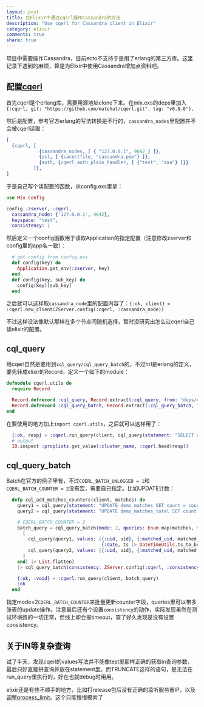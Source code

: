 ```yaml
---
layout: post
title: 在Elixir中通过cqerl操作Cassandra的方法
description: "Use cqerl for Cassandra client in Elixir"
category: elixir
comments: true
share: true
---
```


项目中需要操作Cassandra，目前ecto不支持于是用了erlang的第三方库。这里记录下遇到的麻烦，算是为Elixir中使用Cassandra增加点资料吧。

## 配置[cqerl](https://github.com/matehat/cqerl)

首先cqerl是个erlang库，需要用源地址clone下来。在mix.exs的deps里加入`{:cqerl, git: "https://github.com/matehat/cqerl.git", tag: "v0.8.0"},`

然后是配置，参考官方erlang的写法转换是不行的，`cassandra_nodes`里配置并不会被cqerl读取：

~~~erlang
[
  {cqerl, [
            {cassandra_nodes, [ { "127.0.0.1", 9042 } ]},
            {ssl, [ {cacertfile, "cassandra.pem"} ]},
            {auth, {cqerl_auth_plain_handler, [ {"test", "aaa"} ]}}
          ]},
]
~~~

于是自己写个读配置的函数，从config.exs里拿：

~~~elixir
use Mix.Config

config :zserver, :cqerl,
  cassandra_node: {'127.0.0.1', 9042},
  keyspace: "test",
  consistency: 1
~~~

然后定义一个config函数用于读取Application的指定配置（注意修改zserver和config里的app名一致）：

~~~elixir
  # get config from config.exs
  def config(key) do
    Application.get_env(:zserver, key)
  end
  def config(key, sub_key) do
    config(key)[sub_key]
  end
~~~

之后就可以这样取`cassandra_node`里的配置内容了：`{:ok, client} = :cqerl.new_client(ZServer.config(:cqerl, :cassandra_node))`

不过这样没法像默认那样在多个节点间随机选择，暂时没研究出怎么让cqerl自己读elixir的配置。

## cql_query

用cqerl自然是要用到`cql_query/cql_query_batch`的，不过hrl是erlang的定义，要先转成elixir的Record，定义一个如下的module：

~~~elixir
defmodule cqerl.utils do
  require Record

  Record.defrecord :cql_query, Record.extract(:cql_query, from: "deps/cqerl/include/cqerl.hrl")
  Record.defrecord :cql_query_batch, Record.extract(:cql_query_batch, from: "deps/cqerl/include/cqerl.hrl")
end
~~~

在要使用的地方加上`import cqerl.utils`，之后就可以这样用了：

~~~elixir
  {:ok, resp} = :cqerl.run_query(client, cql_query(statement: "SELECT cluster_name FROM system.local ;"))
  # output
  IO.inspect :proplists.get_value(:cluster_name, :cqerl.head(resp))
~~~

## cql_query_batch

Batch在官方的例子里有，不过`CQERL_BATCH_UNLOGGED = 1`和`CQERL_BATCH_COUNTER = 2`没有宏，需要自己指定。比如UPDATE计数：

~~~elixir
  defp cql_add_matches_counters(client, matches) do
    query1 = cql_query(statement: "UPDATE demo_matches SET count = count + 1 WHERE uid = ? AND matched_uid = ? AND date = ?;")
    query2 = cql_query(statement: "UPDATE demo_matches_total SET count = count + 1 WHERE uid = ? AND matched_uid = ?;")

    # CQERL_BATCH_COUNTER = 2
    batch_query = cql_query_batch(mode: 2, queries: Enum.map(matches, fn({uid,matched_uid,ts}) ->
      [
        cql_query(query1, values: [{:uid, uid}, {:matched_uid, matched_uid},
                                   {:date, ts |> DateTimeUtils.ts_to_beginning_of_day |> DateTimeUtils.ts_to_milliseconds}]),
        cql_query(query2, values: [{:uid, uid}, {:matched_uid, matched_uid}])
      ]
    end) |> List.flatten)
    |> cql_query_batch(consistency: ZServer.config(:cqerl, :consistency))

    {:ok, :void} = :cqerl.run_query(client, batch_query)
    :ok
  end
~~~

指定mode=2`CQERL_BATCH_COUNTER`来批量更新counter字段，queries里可以带多张表的update操作。注意最后还有个设置`consistency`的动作，实际发现虽然在测试环境跑的一切正常，但线上却会报timeout，查了好久发现是没有设置consistency。

## 关于IN等复杂查询

试了半天，发现cqerl的values写法并不能像test里那样正确的获取in查询参数，最后只好直接拼查询并放在statement里。而TRUNCATE这样的语句，是无法在run_query里执行的，好在也就debug时用用。

elixir还是有些不顺手的地方，比如打release包后没有正确的监听服务器IP，以及[调整process_limit](https://groups.google.com/forum/#!topic/elixir-lang-talk/No1Qq0huj_E)。这个只能慢慢摸索了
